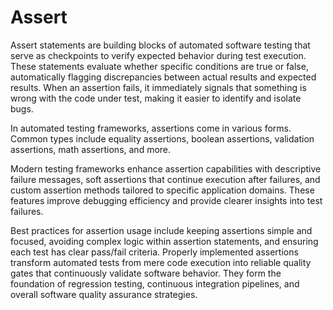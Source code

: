 # Assert

Assert statements are building blocks of automated software testing that serve as checkpoints to verify expected behavior during test execution. These statements evaluate whether specific conditions are true or false, automatically flagging discrepancies between actual results and expected results. When an assertion fails, it immediately signals that something is wrong with the code under test, making it easier to identify and isolate bugs.

In automated testing frameworks, assertions come in various forms. Common types include equality assertions, boolean assertions, validation assertions, math assertions, and more.

Modern testing frameworks enhance assertion capabilities with descriptive failure messages, soft assertions that continue execution after failures, and custom assertion methods tailored to specific application domains. These features improve debugging efficiency and provide clearer insights into test failures.

Best practices for assertion usage include keeping assertions simple and focused, avoiding complex logic within assertion statements, and ensuring each test has clear pass/fail criteria. Properly implemented assertions transform automated tests from mere code execution into reliable quality gates that continuously validate software behavior. They form the foundation of regression testing, continuous integration pipelines, and overall software quality assurance strategies.
